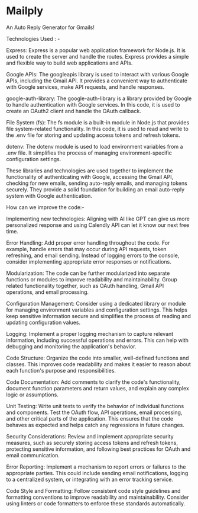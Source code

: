 # Mailply
An Auto Reply Generator for Gmails!


Technologies Used : - 

Express: Express is a popular web application framework for Node.js. It is used to create the server and handle the routes. Express provides a simple and flexible way to build web applications and APIs.

Google APIs: The googleapis library is used to interact with various Google APIs, including the Gmail API. It provides a convenient way to authenticate with Google services, make API requests, and handle responses.

google-auth-library: The google-auth-library is a library provided by Google to handle authentication with Google services. In this code, it is used to create an OAuth2 client and handle the OAuth callback.

File System (fs): The fs module is a built-in module in Node.js that provides file system-related functionality. In this code, it is used to read and write to the .env file for storing and updating access tokens and refresh tokens.

dotenv: The dotenv module is used to load environment variables from a .env file. It simplifies the process of managing environment-specific configuration settings.

These libraries and technologies are used together to implement the functionality of authenticating with Google, accessing the Gmail API, checking for new emails, sending auto-reply emails, and managing tokens securely. They provide a solid foundation for building an email auto-reply system with Google authentication.



How can we improve the code:-

Implementing new technologies: Aligning with AI like GPT can give us more personalized response and using Calendly API can let it know our next free time.

Error Handling: Add proper error handling throughout the code. For example, handle errors that may occur during API requests, token refreshing, and email sending. Instead of logging errors to the console, consider implementing appropriate error responses or notifications.

Modularization: The code can be further modularized into separate functions or modules to improve readability and maintainability. Group related functionality together, such as OAuth handling, Gmail API operations, and email processing.

Configuration Management: Consider using a dedicated library or module for managing environment variables and configuration settings. This helps keep sensitive information secure and simplifies the process of reading and updating configuration values.

Logging: Implement a proper logging mechanism to capture relevant information, including successful operations and errors. This can help with debugging and monitoring the application's behavior.

Code Structure: Organize the code into smaller, well-defined functions and classes. This improves code readability and makes it easier to reason about each function's purpose and responsibilities.

Code Documentation: Add comments to clarify the code's functionality, document function parameters and return values, and explain any complex logic or assumptions.

Unit Testing: Write unit tests to verify the behavior of individual functions and components. Test the OAuth flow, API operations, email processing, and other critical parts of the application. This ensures that the code behaves as expected and helps catch any regressions in future changes.

Security Considerations: Review and implement appropriate security measures, such as securely storing access tokens and refresh tokens, protecting sensitive information, and following best practices for OAuth and email communication.

Error Reporting: Implement a mechanism to report errors or failures to the appropriate parties. This could include sending email notifications, logging to a centralized system, or integrating with an error tracking service.

Code Style and Formatting: Follow consistent code style guidelines and formatting conventions to improve readability and maintainability. Consider using linters or code formatters to enforce these standards automatically.